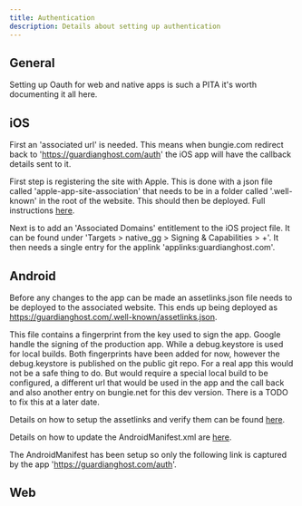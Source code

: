 ```yaml
---
title: Authentication
description: Details about setting up authentication
---
```



## General

Setting up Oauth for web and native apps is such a PITA it's worth documenting it all here.

## iOS

First an 'associated url' is needed. This means when bungie.com redirect back to 'https://guardianghost.com/auth' the iOS app will have the callback details sent to it.

First step is registering the site with Apple. This is done with a json file called 'apple-app-site-association' that needs to be in a folder called '.well-known' in the root of the website. This should then be deployed. Full instructions [here](https://developer.apple.com/documentation/xcode/supporting-associated-domains).

Next is to add an 'Associated Domains' entitlement to the iOS project file. It can be found under 'Targets > native_gg > Signing & Capabilities > +'. It then needs a single entry for the applink 'applinks:guardianghost.com'. 

## Android

Before any changes to the app can be made an assetlinks.json file needs to be deployed to the associated website.
This ends up being deployed as https://guardianghost.com/.well-known/assetlinks.json.

This file contains a fingerprint from the key used to sign the app. Google handle the signing of the production
app. While a debug.keystore is used for local builds. Both fingerprints have been added for now, however the debug.keystore is published on the public git repo. For a real app this would not be a safe thing to do. But would require
a special local build to be configured, a different url that would be used in the app and the call back and also another entry on bungie.net for this dev version. There is a TODO to fix this at a later date.

Details on how to setup the assetlinks and verify them can be found [here](https://developer.android.com/training/app-links/verify-android-applinks).

Details on how to update the AndroidManifest.xml are [here](https://developer.android.com/training/app-links/deep-linking).

The AndroidManifest has been setup so only the following link is captured by the app 'https://guardianghost.com/auth'.
## Web